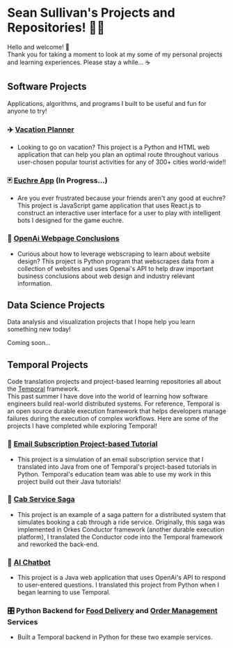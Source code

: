 # Sean Sullivan's Projects and Repositories! 👨‍🎓

Hello and welcome! 👋  
Thank you for taking a moment to look at my some of my personal projects and learning experiences. Please stay a while... ☕️


## Software Projects
Applications, algorithms, and programs I built to be useful and fun for anyone to try!

### ✈️ [Vacation Planner](https://github.com/SeanSullivan3/vacation-planner)
* Looking to go on vacation? This project is a Python and HTML web application that can help you plan an optimal route throughout various user-chosen popular tourist activities for any of 300+ cities world-wide!!

### 🃏 [Euchre App](https://github.com/SeanSullivan3/euchre-app)  (In Progress...)
* Are you ever frustrated because your friends aren't any good at euchre? This project is JavaScript game application that uses React.js to construct an interactive user interface for a user to play with intelligent bots I designed for the game euchre.

### 🤖 [OpenAi Webpage Conclusions](https://github.com/SeanSullivan3/openai-webpage-conclusions)
* Curious about how to leverage webscraping to learn about website design? This project is Python program that webscrapes data from a collection of websites and uses Openai's API to help draw important business conclusions about web design and industry relevant information.

## Data Science Projects
Data analysis and visualization projects that I hope help you learn something new today!

Coming soon...

## Temporal Projects
Code translation projects and project-based learning repositories all about the [Temporal](https://temporal.io/) framework.  
This past summer I have dove into the world of learning how software engineers build real-world distributed systems. For reference, Temporal is an open source durable execution framework that helps developers manage failures during the execution of complex workflows. Here are some of the projects I have completed while exploring Temporal!

### 📩 [Email Subscription Project-based Tutorial](https://github.com/SeanSullivan3/email-subscription-project-java)
* This project is a simulation of an email subscription service that I translated into Java from one of Temporal's project-based tutorials in Python. Temporal's education team was able to use my work in this project build out their Java tutorials!

### 🚕 [Cab Service Saga](https://github.com/SeanSullivan3/temporal-saga-pattern)
* This project is an example of a saga pattern for a distributed system that simulates booking a cab through a ride service. Originally, this saga was implemented in Orkes Conductor framework (another durable execution platform), I translated the Conductor code into the Temporal framework and reworked the back-end.

### 💬 [AI Chatbot](https://github.com/SeanSullivan3/temporal-openai-java)
* This project is a Java web application that uses OpenAi's API to respond to user-entered questions. I translated this project from Python when I began learning to use Temporal.

### 🎛️ Python Backend for [Food Delivery](https://github.com/SeanSullivan3/food-delivery/tree/python_backend) and [Order Management](https://github.com/SeanSullivan3/temporal-order-management/tree/python_backend) Services
* Built a Temporal backend in Python for these two example services.

<!--
**SeanSullivan3/SeanSullivan3** is a ✨ _special_ ✨ repository because its `README.md` (this file) appears on your GitHub profile.

Here are some ideas to get you started:

- 🔭 I’m currently working on ...
- 🌱 I’m currently learning ...
- 👯 I’m looking to collaborate on ...
- 🤔 I’m looking for help with ...
- 💬 Ask me about ...
- 📫 How to reach me: ...
- 😄 Pronouns: ...
- ⚡ Fun fact: ...
-->
